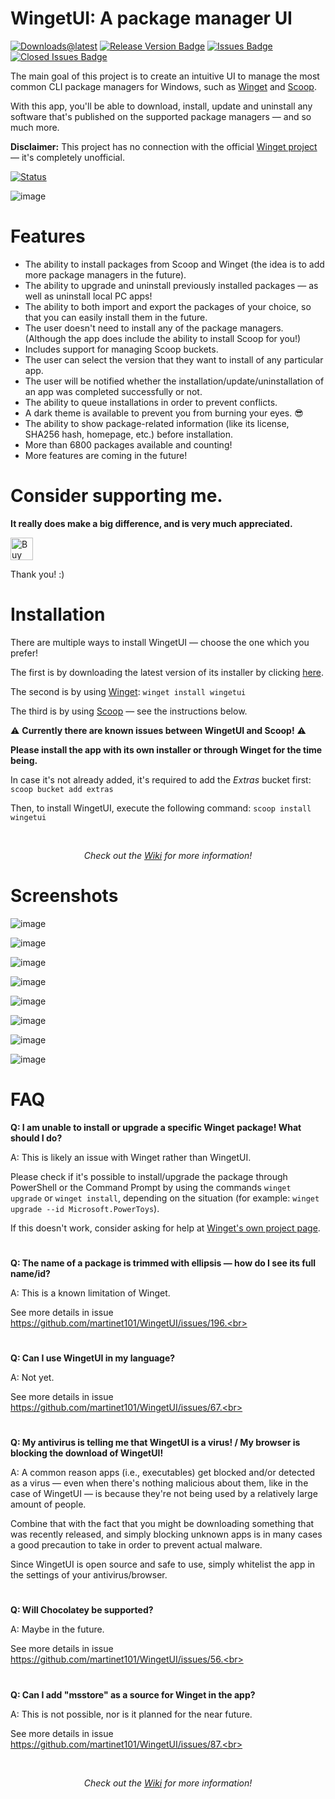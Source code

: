# WingetUI: A package manager UI

[![Downloads@latest](https://img.shields.io/github/downloads/martinet101/WingetUI/total?style=for-the-badge)](https://github.com/martinet101/WingetUI/releases/latest/download/WingetUI.Installer.exe)
[![Release Version Badge](https://img.shields.io/github/v/release/martinet101/WingetUI?style=for-the-badge)](https://github.com/martinet101/WingetUI/releases)
[![Issues Badge](https://img.shields.io/github/issues/martinet101/WingetUI?style=for-the-badge)](https://github.com/martinet101/WingetUI/issues)
[![Closed Issues Badge](https://img.shields.io/github/issues-closed/martinet101/WingetUI?color=%238256d0&style=for-the-badge)](https://github.com/martinet101/WingetUI/issues?q=is%3Aissue+is%3Aclosed)

The main goal of this project is to create an intuitive UI to manage the most common CLI package managers for Windows, such as [Winget](https://learn.microsoft.com/en-us/windows/package-manager/) and [Scoop](https://scoop.sh/). 

With this app, you'll be able to download, install, update and uninstall any software that's published on the supported package managers — and so much more.

**Disclaimer:** This project has no connection with the official [Winget project](https://github.com/microsoft/winget-cli) — it's completely unofficial.

[![Status](https://img.shields.io/badge/Project%20current%20development%20status-Active-brightgreen?style=for-the-badge)]()

![image](https://user-images.githubusercontent.com/67732686/195120018-212b6703-535c-4b17-9443-f0065550e631.png)


# Features

 - The ability to install packages from Scoop and Winget (the idea is to add more package managers in the future).
 - The ability to upgrade and uninstall previously installed packages — as well as uninstall local PC apps!
 - The ability to both import and export the packages of your choice, so that you can easily install them in the future.
 - The user doesn't need to install any of the package managers. (Although the app does include the ability to install Scoop for you!)
 - Includes support for managing Scoop buckets.
 - The user can select the version that they want to install of any particular app.
 - The user will be notified whether the installation/update/uninstallation of an app was completed successfully or not.
 - The ability to queue installations in order to prevent conflicts.
 - A dark theme is available to prevent you from burning your eyes. :sunglasses:
 - The ability to show package-related information (like its license, SHA256 hash, homepage, etc.) before installation.
 - More than 6800 packages available and counting!
 - More features are coming in the future!

# Consider supporting me. 

**It really does make a big difference, and is very much appreciated.**

<a href='https://ko-fi.com/martinet101' target='_blank'><img style='border:0px;height:36px;' src='https://az743702.vo.msecnd.net/cdn/kofi3.png?v=0' border='0' alt='Buy Me a Coffee at ko-fi.com' /></a>

Thank you! :)

# Installation

There are multiple ways to install WingetUI — choose the one which you prefer!
 
The first is by downloading the latest version of its installer by clicking [here](https://github.com/martinet101/WingetUI/releases/latest/download/WingetUI.Installer.exe).

The second is by using [Winget](https://learn.microsoft.com/en-us/windows/package-manager/): `winget install wingetui`

The third is by using [Scoop](https://scoop.sh/) — see the instructions below.

⚠️ **Currently there are known issues between WingetUI and Scoop!** ⚠️

**Please install the app with its own installer or through Winget for the time being.**

In case it's not already added, it's required to add the _Extras_ bucket first: `scoop bucket add extras`

Then, to install WingetUI, execute the following command: `scoop install wingetui`

<br><p align="center"><i>Check out the <a href="https://github.com/martinet101/WingetUI/wiki">Wiki</a> for more information!</i></p>

# Screenshots
 
![image](https://user-images.githubusercontent.com/67732686/195112595-28c5928b-2b0a-4730-b864-04037e644b72.png)

![image](https://user-images.githubusercontent.com/67732686/195112809-9719d303-9b70-45f3-9d94-aff9604e52e7.png)

![image](https://user-images.githubusercontent.com/67732686/195113058-655ce7aa-3a40-4621-9758-4839edd4fab5.png)

![image](https://user-images.githubusercontent.com/67732686/195113334-8dad53ac-80db-4894-ac91-8eebdc6bee91.png)

![image](https://user-images.githubusercontent.com/67732686/195113504-529a561a-0ccf-4969-bbc5-3625a245030b.png)

![image](https://user-images.githubusercontent.com/67732686/195113616-8e97bfb9-d463-41a8-b071-9f2180514ff9.png)

![image](https://user-images.githubusercontent.com/67732686/195113692-a4938fce-1be2-488d-bbfd-f44ab4aeb512.png)

![image](https://user-images.githubusercontent.com/67732686/195114107-abe537df-3ee4-4d81-8707-a189e83b7abe.png)


# FAQ

**Q: I am unable to install or upgrade a specific Winget package! What should I do?**<br>

A: This is likely an issue with Winget rather than WingetUI. 

Please check if it's possible to install/upgrade the package through PowerShell or the Command Prompt by using the commands `winget upgrade` or `winget install`, depending on the situation (for example: `winget upgrade --id Microsoft.PowerToys`). 

If this doesn't work, consider asking for help at [Winget's own project page](https://github.com/microsoft/winget-cli).<br>

#

**Q: The name of a package is trimmed with ellipsis — how do I see its full name/id?**<br>

A: This is a known limitation of Winget. 

See more details in issue https://github.com/martinet101/WingetUI/issues/196.<br>

#

**Q: Can I use WingetUI in my language?**<br>

A: Not yet. 

See more details in issue https://github.com/martinet101/WingetUI/issues/67.<br>

#

**Q: My antivirus is telling me that WingetUI is a virus! / My browser is blocking the download of WingetUI!**<br>

A: A common reason apps (i.e., executables) get blocked and/or detected as a virus — even when there's nothing malicious about them, like in the case of WingetUI — is because they're not being used by a relatively large amount of people.

Combine that with the fact that you might be downloading something that was recently released, and simply blocking unknown apps is in many cases a good precaution to take in order to prevent actual malware.

Since WingetUI is open source and safe to use, simply whitelist the app in the settings of your antivirus/browser.<br>

#

**Q: Will Chocolatey be supported?**<br>

A: Maybe in the future. 

See more details in issue https://github.com/martinet101/WingetUI/issues/56.<br>

#

**Q: Can I add "msstore" as a source for Winget in the app?**<br>

A: This is not possible, nor is it planned for the near future. 

See more details in issue https://github.com/martinet101/WingetUI/issues/87.<br>

<br><p align="center"><i>Check out the <a href="https://github.com/martinet101/WingetUI/wiki">Wiki</a> for more information!</i></p>
